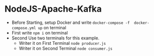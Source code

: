 # NodeJS-Apache-Kafka
- Before Starting, setup Docker and write `docker-compose -f  docker-compose.yml up` on terminal 
- First write  `npm i`  on terminal
- Second Use two terminals for this example.
   - Writer it on First Terminal      `node producer.js`
   - Writer it on Second Terminal     `node consumer.js`

